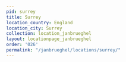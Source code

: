 ```yaml
---
pid: surrey
title: Surrey
location_country: England
location_city: Surrey
collection: location_janbrueghel
layout: locationpage_janbrueghel
order: '026'
permalink: "/janbrueghel/locations/surrey/"
---
```

